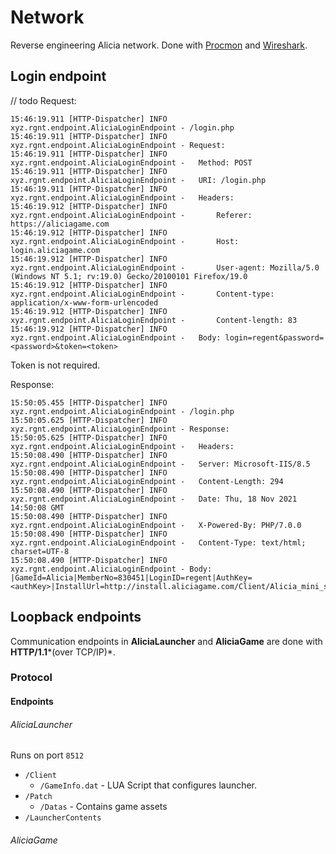 # Network
Reverse engineering Alicia network. Done with [Procmon](https://docs.microsoft.com/en-us/sysinternals/downloads/procmon) and [Wireshark](https://www.wireshark.org).


## Login endpoint
// todo
Request:
```
15:46:19.911 [HTTP-Dispatcher] INFO  xyz.rgnt.endpoint.AliciaLoginEndpoint - /login.php
15:46:19.911 [HTTP-Dispatcher] INFO  xyz.rgnt.endpoint.AliciaLoginEndpoint - Request: 
15:46:19.911 [HTTP-Dispatcher] INFO  xyz.rgnt.endpoint.AliciaLoginEndpoint -   Method: POST
15:46:19.911 [HTTP-Dispatcher] INFO  xyz.rgnt.endpoint.AliciaLoginEndpoint -   URI: /login.php
15:46:19.911 [HTTP-Dispatcher] INFO  xyz.rgnt.endpoint.AliciaLoginEndpoint -   Headers:
15:46:19.912 [HTTP-Dispatcher] INFO  xyz.rgnt.endpoint.AliciaLoginEndpoint -       Referer: https://aliciagame.com
15:46:19.912 [HTTP-Dispatcher] INFO  xyz.rgnt.endpoint.AliciaLoginEndpoint -       Host: login.aliciagame.com
15:46:19.912 [HTTP-Dispatcher] INFO  xyz.rgnt.endpoint.AliciaLoginEndpoint -       User-agent: Mozilla/5.0 (Windows NT 5.1; rv:19.0) Gecko/20100101 Firefox/19.0
15:46:19.912 [HTTP-Dispatcher] INFO  xyz.rgnt.endpoint.AliciaLoginEndpoint -       Content-type: application/x-www-form-urlencoded
15:46:19.912 [HTTP-Dispatcher] INFO  xyz.rgnt.endpoint.AliciaLoginEndpoint -       Content-length: 83
15:46:19.912 [HTTP-Dispatcher] INFO  xyz.rgnt.endpoint.AliciaLoginEndpoint -   Body: login=regent&password=<password>&token=<token>
```
Token is not required.

Response:
```
15:50:05.455 [HTTP-Dispatcher] INFO  xyz.rgnt.endpoint.AliciaLoginEndpoint - /login.php
15:50:05.625 [HTTP-Dispatcher] INFO  xyz.rgnt.endpoint.AliciaLoginEndpoint - Response: 
15:50:05.625 [HTTP-Dispatcher] INFO  xyz.rgnt.endpoint.AliciaLoginEndpoint -   Headers: 
15:50:08.490 [HTTP-Dispatcher] INFO  xyz.rgnt.endpoint.AliciaLoginEndpoint -   Server: Microsoft-IIS/8.5
15:50:08.490 [HTTP-Dispatcher] INFO  xyz.rgnt.endpoint.AliciaLoginEndpoint -   Content-Length: 294
15:50:08.490 [HTTP-Dispatcher] INFO  xyz.rgnt.endpoint.AliciaLoginEndpoint -   Date: Thu, 18 Nov 2021 14:50:08 GMT
15:50:08.490 [HTTP-Dispatcher] INFO  xyz.rgnt.endpoint.AliciaLoginEndpoint -   X-Powered-By: PHP/7.0.0
15:50:08.490 [HTTP-Dispatcher] INFO  xyz.rgnt.endpoint.AliciaLoginEndpoint -   Content-Type: text/html; charset=UTF-8
15:50:08.490 [HTTP-Dispatcher] INFO  xyz.rgnt.endpoint.AliciaLoginEndpoint - Body: 		|GameId=Alicia|MemberNo=830451|LoginID=regent|AuthKey=<authKey>|InstallUrl=http://install.aliciagame.com/Client/Alicia_mini_setup_04.exe|ServerType=0|ServerInfo=:|Age=16|Sex=2|Birthday=|WardNo=0|CityCode=00|ZipCode=|PCBangNo=0|CloseTime=
```

## Loopback endpoints
Communication endpoints in **AliciaLauncher** and **AliciaGame** are done with **HTTP/1.1***(over TCP/IP)*. 

### Protocol

#### Endpoints
###### AliciaLauncher
Runs on port `8512`
- `/Client`
	- `/GameInfo.dat` - LUA Script that configures launcher.
- `/Patch` 
    - `/Datas` - Contains game assets
- `/LauncherContents`
###### AliciaGame
